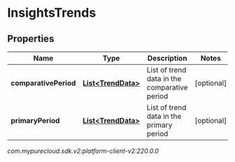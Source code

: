 # InsightsTrends


## Properties

| Name | Type | Description | Notes |
| ------------ | ------------- | ------------- | ------------- |
| **comparativePeriod** | [**List&lt;TrendData&gt;**](TrendData) | List of trend data in the comparative period |  [optional] |
| **primaryPeriod** | [**List&lt;TrendData&gt;**](TrendData) | List of trend data in the primary period |  [optional] |




_com.mypurecloud.sdk.v2:platform-client-v2:220.0.0_
